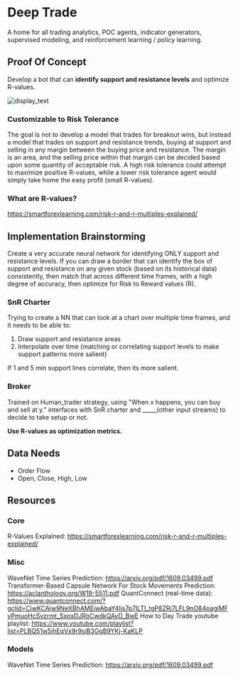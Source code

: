 # Deep Trade

A home for all trading analytics, POC agents, indicator generators, supervised modeling, and reinforcement learning / policy learning.

##  Proof Of Concept

Develop a bot that can **identify support and resistance levels** and optimize R-values. 

![display_text](https://user-images.githubusercontent.com/49171243/184468830-276380a0-9767-4185-a56b-460a0a16c6ac.jpg)

### Customizable to Risk Tolerance
The goal is not to develop a model that trades for breakout wins, but instead a model that trades on support and resistance trends, buying at support and selling in any margin between the buying price and resistance. The margin is an area, and the selling price within that margin can be decided based upon some quantity of acceptable risk. A high risk tolerance could attempt to maximize positive R-values, while a lower risk tolerance agent would simply take home the easy profit (small R-values).

### What are R-values?
https://smartforexlearning.com/risk-r-and-r-multiples-explained/

## Implementation Brainstorming

Create a very accurate neural network for identifying ONLY support and resistance levels. If you can draw a border that can identify the box of support and resistance on any given stock (based on its historical data) consistently, then match that across different time frames, with a high degree of accuracy, then optimize for Risk to Reward values (R).

### SnR Charter
Trying to create a NN that can look at a chart over multiple time frames, and it needs to be able to: 
  1. Draw support and resistance areas
  2. Interpolate over time (matching or correlating support levels to make support patterns more salient)
 
 If 1 and 5 min support lines correlate, then its more salient.
 ### Broker
 
Trained on Human_trader strategy, using "When x happens, you can buy and sell at y."
 interfaces with SnR charter and _____(other input streams) to decide to take setup or not.

**Use R-values as optimization metrics.**

## Data Needs
- Order Flow
- Open, Close, High, Low

## Resources
### Core
R-Values Explained: https://smartforexlearning.com/risk-r-and-r-multiples-explained/
### Misc
WaveNet Time Series Prediction: https://arxiv.org/pdf/1609.03499.pdf
Transformer-Based Capsule Network For Stock Movements Prediction: https://aclanthology.org/W19-5511.pdf
QuantConnect (real-time data): https://www.quantconnect.com/?gclid=CjwKCAjw9NeXBhAMEiwAbaY4lis7p7lLTI_tgP8ZRj7LFL9nO84oagiMFyPmuoHcSyzrmt_SxoxDJRoCwdkQAvD_BwE
How to Day Trade youtube playlist: https://www.youtube.com/playlist?list=PLBQ51w5jhEqVx9r9siB3GgB9YKj-KaKLP

### Models
WaveNet Time Series Prediction: https://arxiv.org/pdf/1609.03499.pdf


### 
